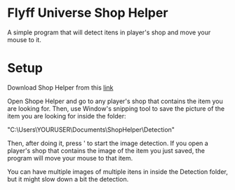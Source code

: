 # Flyff Universe Shop Helper

A simple program that will detect itens in player's shop and move your mouse to it.

# Setup

Download Shop Helper from this [link](https://github.com/ils94/ShopHelper/releases/download/release/SH.zip)

Open Shope Helper and go to any player's shop that contains the item you are looking for. Then, use Window's snipping tool to save the picture of the item you are looking for inside the folder: 

"C:\Users\YOURUSER\Documents\ShopHelper\Detection" 

Then, after doing it, press ' to start the image detection. If you open a player's shop that contains the image of the item you just saved, the program will move your mouse to that item.

You can have multiple images of multiple itens in inside the Detection folder, but it might slow down a bit the detection.
